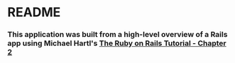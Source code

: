 # README
### This application was built from a high-level overview of a Rails app using Michael Hartl's [The Ruby on Rails Tutorial - Chapter 2](https://www.railstutorial.org/book/toy_app)

